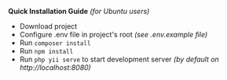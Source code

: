 **Quick Installation Guide** *(for Ubuntu users)*
- Download project
- Configure .env file in project's root *(see .env.example file)*
- Run `composer install`
- Run `npm install`
- Run `php yii serve` to start development server 
  *(by default on http://localhost:8080)*